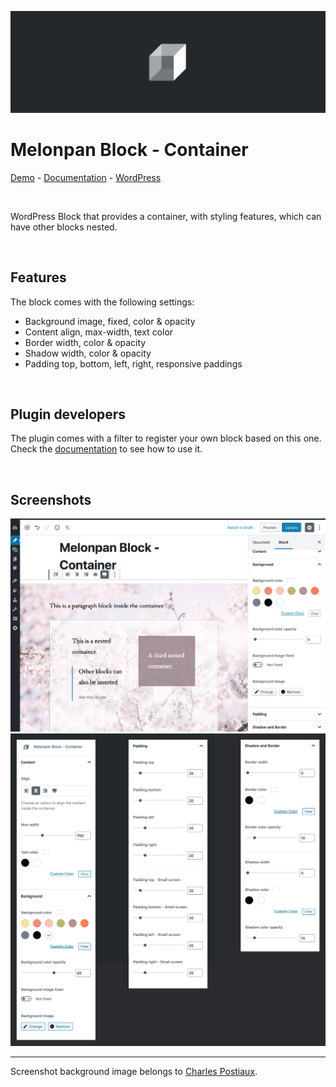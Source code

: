 ![Banner Image](assets-repo/banner-1544x500.png)

# Melonpan Block - Container

[Demo](https://gutenberg-showcase.melonpan.io/melonpan-block-container) - [Documentation](https://melonpan.io/gutenberg-blocks/melonpan-block-container) - [WordPress](https://wordpress.org/plugins/melonpan-block-container)

<br />

WordPress Block that provides a container, with styling features, which can have other blocks nested.

<br />

## Features

The block comes with the following settings:

- Background image, fixed, color & opacity
- Content align, max-width, text color
- Border width, color & opacity
- Shadow width, color & opacity
- Padding top, bottom, left, right, responsive paddings

<br />

## Plugin developers

The plugin comes with a filter to register your own block based on this one. Check the [documentation](https://melonpan.io/gutenberg-blocks/melonpan-block-container/registering-a-custom-block) to see how to use it.

<br />

## Screenshots

<img src="assets-repo/screenshot-1.jpg" width="700px" alt="Block edit panel" />
<img src="assets-repo/screenshot-2.jpg" width="700px" alt="Block options" />

<br />

---

Screenshot background image belongs to [Charles Postiaux](https://unsplash.com/@charlpost).
